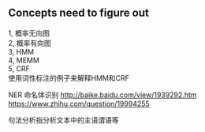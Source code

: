 ## Concepts need to figure out
1, 概率无向图  
2, 概率有向图  
3, HMM  
4, MEMM  
5, CRF  
使用词性标注的例子来解释HMM和CRF

NER 命名体识别
http://baike.baidu.com/view/1939292.htm  
https://www.zhihu.com/question/19994255  

句法分析指分析文本中的主语谓语等  

